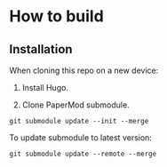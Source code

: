 # How to build

## Installation

When cloning this repo on a new device:
1. Install Hugo.

2. Clone PaperMod submodule.
```
git submodule update --init --merge
```

To update submodule to latest version:
```
git submodule update --remote --merge
```
